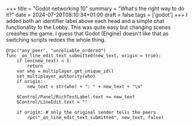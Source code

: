 +++
title = "Godot networking 10"
summary = "What's the right way to do it?"
date = 2024-07-20T08:10:34+01:00
draft = false
tags = ['godot']
+++
I added both an identifier label above each head and a simple chat functionality to the Lobby.
This was quite easy but changing scenes creashes the game.
I guess that Godot (Engine) doesn't like that as switching scripts redoes the whole thing.

```
@rpc("any_peer", "unreliable_ordered")
func _on_line_edit_text_submitted(new_text, origin = true):
	if len(new_text) < 1:
		return
	var who = multiplayer.get_unique_id()
	set_multiplayer_authority(who)
	if origin:
		new_text = str(who) + ": " + new_text + "\n"

	$Control/Panel/RichTextLabel.text += new_text
	$Control/LineEdit.text = ""
	
	if origin: # only the original sender tells the peers
		rpc("_on_line_edit_text_submitted", new_text, false)
```
